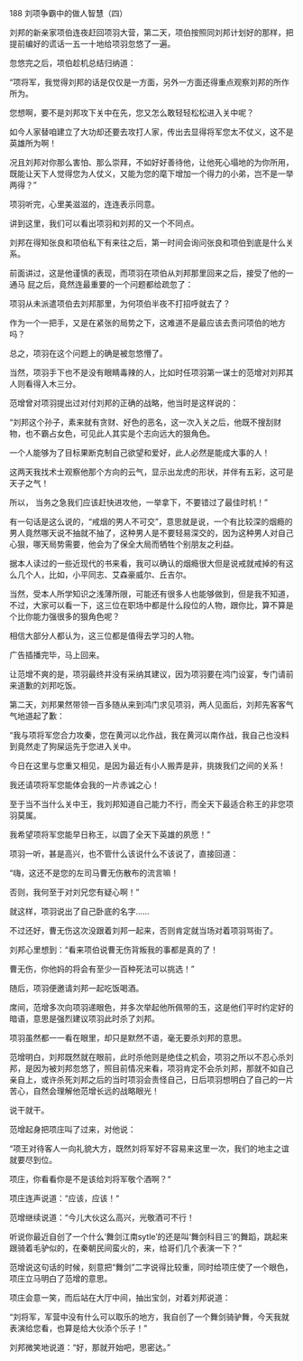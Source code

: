188 刘项争霸中的做人智慧（四）



刘邦的新亲家项伯连夜赶回项羽大营，第二天，项伯按照同刘邦计划好的那样，把提前编好的谎话一五一十地给项羽忽悠了一遍。

忽悠完之后，项伯趁机总结归纳道：

“项将军，我觉得刘邦的话是仅仅是一方面，另外一方面还得重点观察刘邦的所作所为。

您想啊，要不是刘邦攻下关中在先，您又怎么敢轻轻松松进入关中呢？

如今人家替咱建立了大功却还要去攻打人家，传出去显得将军您太不仗义，这不是英雄所为啊！

况且刘邦对你那么害怕、那么崇拜，不如好好善待他，让他死心塌地的为你所用，既能让天下人觉得您为人仗义，又能为您的麾下增加一个得力的小弟，岂不是一举两得？”

项羽听完，心里美滋滋的，连连表示同意。



讲到这里，我们可以看出项羽和刘邦的又一个不同点。

刘邦在得知张良和项伯私下有来往之后，第一时间会询问张良和项伯到底是什么关系。

前面讲过，这是他谨慎的表现，而项羽在项伯从刘邦那里回来之后，接受了他的一通马
屁之后，竟然连最重要的一个问题都给疏忽了：

项羽从未派遣项伯去刘邦那里，为何项伯半夜不打招呼就去了？

作为一个一把手，又是在紧张的局势之下，这难道不是最应该去责问项伯的地方吗？

总之，项羽在这个问题上的确是被忽悠懵了。



当然，项羽手下也不是没有眼睛毒辣的人，比如时任项羽第一谋士的范增对刘邦其人则看得入木三分。

范增曾对项羽提出过对付刘邦的正确的战略，他当时是这样说的：

“刘邦这个孙子，素来就有贪财、好色的恶名，这一次入关之后，他既不搜刮财物，也不霸占女色，可见此人其实是个志向远大的狠角色。

一个人能够为了目标果断克制自己欲望和爱好，此人必然是能成大事的人！

这两天我找术士观察他那个方向的云气，显示出龙虎的形状，并伴有五彩，这可是天子之气！

所以， 当务之急我们应该赶快进攻他，一举拿下，不要错过了最佳时机！”



有一句话是这么说的，“戒烟的男人不可交”，意思就是说，一个有比较深的烟瘾的男人竟然哪天说不抽就不抽了，这种男人是不要轻易深交的，因为这种男人对自己心狠，哪天局势需要，他会为了保全大局而牺牲个别朋友之利益。

据本人读过的一些近现代的书来看，我可以确认的烟瘾很大但是说戒就戒掉的有这么几个人，比如，小平同志、艾森豪威尔、丘吉尔。

当然，受本人所学知识之浅薄所限，可能还有很多人也能够做到，但是我不知道，不过，大家可以看一下，这三位在职场中都是什么段位的人物，跟你比，算不算是个比你能力强很多的狠角色呢？

相信大部分人都认为，这三位都是值得去学习的人物。

广告插播完毕，马上回来。



让范增不爽的是，项羽最终并没有采纳其建议，因为项羽要在鸿门设宴，专门请前来道歉的刘邦吃饭。

第二天，刘邦果然带领一百多随从来到鸿门求见项羽，两人见面后，刘邦先客客气气地道起了歉：

“我与项将军您合力攻秦，您在黄河以北作战，我在黄河以南作战，我自己也没料到竟然走了狗屎运先于您进入关中。

今日在这里与您重又相见，是因为最近有小人搬弄是非，挑拨我们之间的关系！

我还请项将军您能体会我的一片赤诚之心！

至于当不当什么关中王，我刘邦知道自己能力不行，而全天下最适合称王的非您项羽莫属。

我希望项将军您能早日称王，以圆了全天下英雄的夙愿！”



项羽一听，甚是高兴，也不管什么该说什么不该说了，直接回道：

“嗨，这还不是您的左司马曹无伤散布的流言嘛！

否则，我何至于对刘兄您有疑心啊！”

就这样，项羽说出了自己卧底的名字……

不过还好，曹无伤这次没跟着刘邦一起来，否则肯定就当场对着项羽骂街了。

刘邦心里想到：“看来项伯说曹无伤背叛我的事都是真的了！

曹无伤，你他妈的将会有至少一百种死法可以挑选！”



随后，项羽便邀请刘邦一起吃饭喝酒。

席间，范增多次向项羽递眼色，并多次举起他所佩带的玉，这是他们平时约定好的暗语，意思是强烈建议项羽此时杀了刘邦。

项羽虽然都一一看在眼里，却只是默然不语，毫无要杀刘邦的意思。

范增明白，刘邦既然就在眼前，此时杀他则是绝佳之机会，项羽之所以不忍心杀刘邦，是因为被刘邦忽悠了，照目前情况来看，项羽肯定不会杀刘邦，那就不如自己亲自上，或许杀死刘邦之后的当时项羽会责怪自己，日后项羽想明白了自己的一片苦心，自然会理解他范增长远的战略眼光！

说干就干。



范增起身把项庄叫了过来，对他说：

“项王对待客人一向礼貌大方，既然刘将军好不容易来这里一次，我们的地主之谊就要尽到位。

项庄，你看看你是不是该给刘将军敬个酒啊？“

项庄连声说道：“应该，应该！“

范增继续说道：“今儿大伙这么高兴，光敬酒可不行！

听说你最近自创了一个什么‘舞剑江南sytle’的还是叫‘舞剑科目三’的舞蹈，跳起来跟骑着毛驴似的，在秦朝民间蛮火的，来，给哥们几个表演一下？”

范增说这句话的时候，刻意把“舞剑”二字说得比较重，同时给项庄使了一个眼色，项庄立马明白了范增的意思。

项庄会意一笑，而后站在大厅中间，抽出宝剑，对着刘邦说道：

“刘将军，军营中没有什么可以取乐的地方，我自创了一个舞剑骑驴舞，今天我就表演给您看，也算是给大伙添个乐子！”

刘邦微笑地说道：“好，那就开始吧，思密达。”

